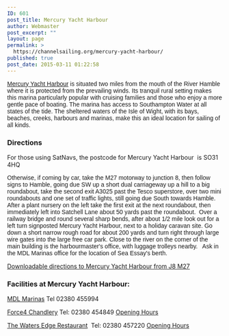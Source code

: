 ```yaml
---
ID: 601
post_title: Mercury Yacht Harbour
author: Webmaster
post_excerpt: ""
layout: page
permalink: >
  https://channelsailing.org/mercury-yacht-harbour/
published: true
post_date: 2015-03-11 01:22:58
---
```

<span style="font-family:Arial;"><a title="Mercury Yacht Harbour Website" href="http://www.mdlmarinas.co.uk/mdl-mercury-yacht-harbour">Mercury Yacht Harbour</a> is situated two miles from the mouth of the River Hamble where it is protected from the prevailing winds. Its tranquil rural setting makes this marina particularly popular with cruising families and those who enjoy a more gentle pace of boating. The marina has access to Southampton Water at all states of the tide. The sheltered waters of the Isle of Wight, with its bays, beaches, creeks, harbours and marinas, make this an ideal location for sailing of all kinds.
</span>
<h3>Directions</h3>
For those using SatNavs, the postcode for Mercury Yacht Harbour  is SO31 4HQ

<span style="font-family:Arial;">Otherwise, if coming by car, take the M27 motorway to junction 8, then follow signs to Hamble, going due SW up a short dual carriageway up a hill to a big roundabout, take the second exit A3025 past the Tesco superstore, over two mini roundabouts and one set of traffic lights, still going due South towards Hamble. After a plant nursery on the left take the first exit at the next roundabout, then immediately left into Satchell Lane about 50 yards past the roundabout.  Over a railway bridge and round several sharp bends, after about 1/2 mile look out for a left turn signposted Mercury Yacht Harbour, next to a holiday caravan site. Go down a short narrow rough road for about 200 yards and turn right through large wire gates into the large free car park. Close to the river on the corner of the main building is the harbourmaster's office, with luggage trolleys nearby.   Ask in the MDL Marinas office for the location of Sea Essay's berth.
</span>

<a href="//channelsailing.org/wp-content/uploads/2015/04/directions-to-mercury-yacht-harbour-live-v1-0-2015-01-27.pdf">Downloadable directions to Mercury Yacht Harbour from J8 M27</a>
<h3>Facilities at Mercury Yacht Harbour:</h3>
<a href="http://www.mdlmarinas.co.uk/mdl-mercury-yacht-harbour">MDL Marinas</a> Tel 02380 455994

<a href="https://www.force4.co.uk/storelocator/index/view/id/11">Force4 Chandlery</a> Tel: 02380 454849 <a href="https://www.force4.co.uk/storelocator/index/view/id/11">Opening Hours</a>

<a href="http://www.watersedge.co.uk/">The Waters Edge Restaurant</a>  Tel: 02380 457220 <a href="http://www.watersedge.co.uk/opening-hours/">Opening Hours</a>